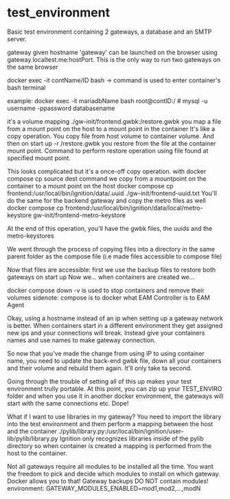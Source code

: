 # test_environment
Basic test environment containing 2 gateways, a database and an SMTP server.

gateway given hostname 'gateway' can be launched on the browser using gateway.localtest.me:hostPort. This is the only way to run two gateways
on the same browser

docker exec -it contName/ID bash -> command is used to enter container's bash terminal

example: docker exec -it mariadbName bash
root@contID:/ # mysql -u username -ppassword databasename

it's a volume mapping
./gw-init/frontend.gwbk:/restore.gwbk
you map a file from a mount point on the host to a mount point in the container
It's like a copy operation. You copy file from host volume to container volume.
And then on start up
 -r /restore.gwbk
you restore from the file at the container mount point. Command to perform restore
operation using file found at specified mount point.

This looks complicated but it's a once-off copy operation.
with docker compose cp source dest command we copy from a mountpoint on the container to a mount point on the host
docker compose cp frontend:/usr/local/bin/ignition/data/.uuid ./gw-init/frontend-uuid.txt
You'll do the same for the backend gateway and copy the metro files as well
docker compose cp frontend:/usr/local/bin/ignition/data/local/metro-keystore gw-init/frontend-metro-keystore

At the end of this operation, you'll have the gwbk files, the uuids and the metro-keystores

We went through the process of copying files into a directory in the same parent folder as the compose file (i.e made files
accessible to compose file)

Now that files are accessible: first we
use the backup files to restore both gateways on start up
Now we...
when containers are created we...

docker compose down -v 
is used to stop containers and remove their volumes
sidenote: compose is to docker what EAM Controller is to EAM Agent

Okay, using a hostname instead of an ip when setting up a gateway network is better. When containers start in a different environment
they get assigned new ips and your connections will break. Instead give your containers names and use names to make gateway connection.

So now that you've made the change from using IP to using container name, you need to update the back-end gwbk file, down all your containers
and their volume and rebuild them again. It'll only take ta second.

Going through the trouble of setting all of this up makes your test environment trully portable. At this point, you can zip up your TEST_ENVIRO folder and when you use it in another docker environment, the gateways will start with the same connections etc. Dope!

What if I want to use libraries in my gateway?
You need to import the library into the test environment and them perform a mapping between the host and the container
./pylib/library.py:/usr/local/bin/ignition/user-lib/pylib/library.py
Ignition only recognizes libraries inside of the pylib directory so when container is created a mapping is performed from the host
to the container.

Not all gateways require all modules to be installed all the time. You want the freedom to pick and decide which modules to install
on which gateway. Docker allows you to that! Gateway backups DO NOT contain modules!
environment:
    GATEWAY_MODULES_ENABLED=mod1,mod2,...,modN

